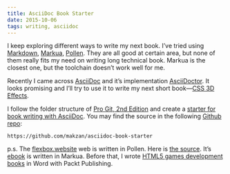 ```yaml
---
title: AsciiDoc Book Starter
date: 2015-10-06
tags: writing, asciidoc
---
```


I keep exploring different ways to write my next book. I’ve tried using [Markdown](http://daringfireball.net/projects/markdown/), [Markua](https://leanpub.com/markua/), [Pollen](http://pollenpub.com). They are all good at certain area, but none of them really fits my need on writing long technical book. Markua is the closest one, but the toolchain doesn’t work well for me.

Recently I came across [AsciiDoc](http://asciidoc.org) and it’s implementation [AsciiDoctor](http://asciidoctor.org). It looks promising and I’ll try to use it to write my next short book—[CSS 3D Effects](https://github.com/makzan/css-3d-effects).

I follow the folder structure of [Pro Git, 2nd Edition](https://github.com/progit/progit2) and create a [starter for book writing with AsciiDoc](https://github.com/makzan/asciidoc-book-starter). You may find the source in the following [Github repo](https://github.com/makzan/asciidoc-book-starter):

```
https://github.com/makzan/asciidoc-book-starter
```

p.s. The [flexbox.website](http://www.flexbox.website) web is written in Pollen. Here is [the source](https://github.com/makzan/web-layout-with-flexbox/tree/gh-pages/pollen-src). It’s [ebook](https://leanpub.com/flexbox-website) is written in Markua. Before that, I wrote [HTML5 games development books](/projects/) in Word with Packt Publishing.

